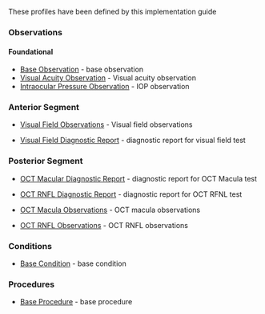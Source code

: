 These profiles have been defined by this implementation guide

### Observations

#### Foundational
* [Base Observation](StructureDefinition-observation-base.html) - base observation
* [Visual Acuity Observation](StructureDefinition-observation-visual-acuity.html) - Visual acuity observation
* [Intraocular Pressure Observation](StructureDefinition-observation-iop.html) - IOP observation

### Anterior Segment
* [Visual Field Observations](StructureDefinition-observation-visual-field.html) - Visual field observations


* [Visual Field Diagnostic Report](StructureDefinition-diagnostic-report-visual-field.html) - diagnostic report for visual field test

### Posterior Segment
* [OCT Macular Diagnostic Report](StructureDefinition-diagnostic-report-oct-macula.html) - diagnostic report for OCT Macula test
* [OCT RNFL Diagnostic Report](StructureDefinition-diagnostic-report-oct-rnfl.html) - diagnostic report for OCT RFNL test


* [OCT Macula Observations](StructureDefinition-observation-oct-macula.html) - OCT macula observations
* [OCT RNFL Observations](StructureDefinition-observation-oct-rnfl.html) - OCT RNFL observations

### Conditions
* [Base Condition](StructureDefinition-condition-base.html) - base condition

### Procedures
* [Base Procedure](StructureDefinition-procedure-base.html) - base procedure



